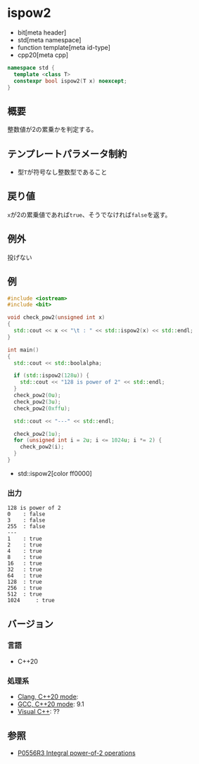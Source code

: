 # ispow2
* bit[meta header]
* std[meta namespace]
* function template[meta id-type]
* cpp20[meta cpp]

```cpp
namespace std {
  template <class T>
  constexpr bool ispow2(T x) noexcept;
}
```

## 概要
整数値が2の累乗かを判定する。


## テンプレートパラメータ制約
- 型`T`が符号なし整数型であること


## 戻り値
`x`が2の累乗値であれば`true`、そうでなければ`false`を返す。


## 例外
投げない


## 例
```cpp example
#include <iostream>
#include <bit>

void check_pow2(unsigned int x)
{
  std::cout << x << "\t : " << std::ispow2(x) << std::endl;
}

int main()
{
  std::cout << std::boolalpha;

  if (std::ispow2(128u)) {
    std::cout << "128 is power of 2" << std::endl;
  }
  check_pow2(0u);
  check_pow2(3u);
  check_pow2(0xffu);

  std::cout << "---" << std::endl;

  check_pow2(1u);
  for (unsigned int i = 2u; i <= 1024u; i *= 2) {
    check_pow2(i);
  }
}
```
* std::ispow2[color ff0000]

### 出力
```
128 is power of 2
0	 : false
3	 : false
255	 : false
---
1	 : true
2	 : true
4	 : true
8	 : true
16	 : true
32	 : true
64	 : true
128	 : true
256	 : true
512	 : true
1024	 : true
```


## バージョン
### 言語
- C++20

### 処理系
- [Clang, C++20 mode](/implementation.md#clang):
- [GCC, C++20 mode](/implementation.md#gcc): 9.1
- [Visual C++](/implementation.md#visual_cpp): ??


## 参照
- [P0556R3 Integral power-of-2 operations](http://www.open-std.org/jtc1/sc22/wg21/docs/papers/2018/p0556r3.html)
